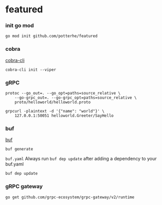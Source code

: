 # featured

### init go mod

```
go mod init github.com/potterhe/featured
```

### cobra

[cobra-cli](https://github.com/spf13/cobra-cli/blob/main/README.md)

```
cobra-cli init --viper
```

### gRPC

```
protoc --go_out=. --go_opt=paths=source_relative \
    --go-grpc_out=. --go-grpc_opt=paths=source_relative \
    proto/helloworld/helloworld.proto
```

```
grpcurl -plaintext -d '{"name": "world"}' \
    127.0.0.1:50051 helloworld.Greeter/SayHello
```

### buf

[buf](https://github.com/bufbuild/buf)

```
buf generate
```

`buf.yaml` Always run `buf dep update` after adding a dependency to your buf.yaml

```
buf dep update
```

### gRPC gateway

```
go get github.com/grpc-ecosystem/grpc-gateway/v2/runtime
```